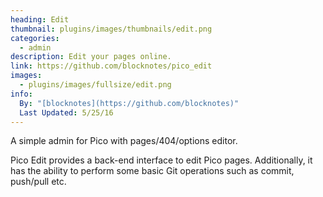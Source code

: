 ```yaml
---
heading: Edit
thumbnail: plugins/images/thumbnails/edit.png
categories:
  - admin
description: Edit your pages online.
link: https://github.com/blocknotes/pico_edit
images:
  - plugins/images/fullsize/edit.png
info:
  By: "[blocknotes](https://github.com/blocknotes)"
  Last Updated: 5/25/16
---
```


A simple admin for Pico with pages/404/options editor.

Pico Edit provides a back-end interface to edit Pico pages. Additionally, it has the ability to perform some basic Git operations such as commit, push/pull etc.
